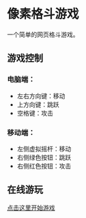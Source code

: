 # 像素格斗游戏

一个简单的网页格斗游戏。

## 游戏控制

### 电脑端：
- 左右方向键：移动
- 上方向键：跳跃
- 空格键：攻击

### 移动端：
- 左侧虚拟摇杆：移动
- 右侧绿色按钮：跳跃
- 右侧红色按钮：攻击

## 在线游玩
[点击这里开始游戏](https://YOUR_USERNAME.github.io/fighting-game) 